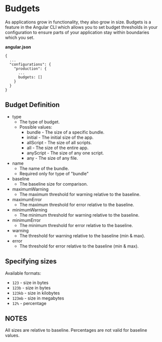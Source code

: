 # Budgets

As applications grow in functionality, they also grow in size. Budgets is a feature in the
Angular CLI which allows you to set budget thresholds in your configuration to ensure parts
of your application stay within boundaries which you set.

**angular.json**
```
{
  ...
  "configurations": {
    "production": {
      ...
      budgets: []
    }
  }
}
```

## Budget Definition

- type
  - The type of budget.
  - Possible values:
    - bundle - The size of a specific bundle.
    - initial - The initial size of the app.
    - allScript - The size of all scripts.
    - all - The size of the entire app.
    - anyScript - The size of any one script.
    - any - The size of any file.
- name
  - The name of the bundle.
  - Required only for type of "bundle"
- baseline
  - The baseline size for comparison.
- maximumWarning
  - The maximum threshold for warning relative to the baseline.
- maximumError
  - The maximum threshold for error relative to the baseline.
- minimumWarning
  - The minimum threshold for warning relative to the baseline.
- minimumError
  - The minimum threshold for error relative to the baseline.
- warning
  - The threshold for warning relative to the baseline (min & max).
- error
  - The threshold for error relative to the baseline (min & max).

## Specifying sizes

Available formats:

- `123` - size in bytes
- `123b` - size in bytes
- `123kb` - size in kilobytes
- `123mb` - size in megabytes
- `12%` - percentage

## NOTES

All sizes are relative to baseline.
Percentages are not valid for baseline values.
